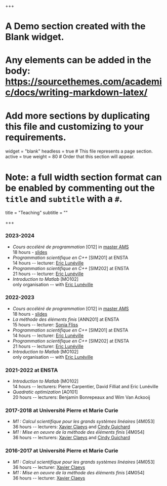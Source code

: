 +++
# A Demo section created with the Blank widget.
# Any elements can be added in the body: https://sourcethemes.com/academic/docs/writing-markdown-latex/
# Add more sections by duplicating this file and customizing to your requirements.

widget = "blank"
headless = true  # This file represents a page section.
active = true
weight = 80  # Order that this section will appear.

# Note: a full width section format can be enabled by commenting out the `title` and `subtitle` with a `#`.
title = "Teaching"
subtitle = ""

+++

### 2023-2024

- *Cours accéléré de programmation* [O12] in [master AMS](https://uma.ensta-paris.fr/modsim/)\
18 hours - [slides](https://pmarchand.pages.math.cnrs.fr/slides/courses/master_AMS_O12/#1)
- *Programmation scientifique en C++* [SIM201] at ENSTA\
14 hours -- lecturer: [Eric Lunéville](https://uma.ensta-paris.fr/~lunevill)
- *Programmation scientifique en C++* [SIM202] at ENSTA\
21 hours -- lecturer: [Eric Lunéville](https://uma.ensta-paris.fr/~lunevill)
- *Introduction to Matlab* [MO102]\
only organisation -- with [Eric Lunéville](https://uma.ensta-paris.fr/~lunevill)

### 2022-2023

- *Cours accéléré de programmation* [O12] in [master AMS](https://uma.ensta-paris.fr/modsim/)\
18 hours - [slides](https://pierremarchand20.github.io/slides/2022_07_O12_course)
- *La méthode des éléments finis* [ANN201] at ENSTA\
15 hours -- lecturer: [Sonia Fliss](https://perso.ensta-paris.fr/~fliss/Sonia_Fliss_web_page/Accueil.html)
- *Programmation scientifique en C++* [SIM201] at ENSTA\
14 hours -- lecturer: [Eric Lunéville](https://uma.ensta-paris.fr/~lunevill)
- *Programmation scientifique en C++* [SIM202] at ENSTA\
21 hours -- lecturer: [Eric Lunéville](https://uma.ensta-paris.fr/~lunevill)
- *Introduction to Matlab* [MO102]\
only organisation -- with [Eric Lunéville](https://uma.ensta-paris.fr/~lunevill)

### 2021-2022 at ENSTA

- *Introduction to Matlab* [MO102]\
14 hours -- lecturers: Pierre Carpentier, David Filliat and Eric Lunéville
- *Quadratic optimization* [AO101]\
20 hours -- lecturers: Benjamin Bonrepeaux and Wim Van Ackooij

### 2017-2018 at Université Pierre et Marie Curie

- *M1 : Calcul scientifique pour les grands systèmes linéaires* [4M053]\
36 hours -- lecturers: [Xavier Claeys](https://www.ljll.math.upmc.fr/~claeys/) and [Cindy Guichard](http://cindy-guichard.toile-libre.org)
- *M1 : Mise en oeuvre de la méthode des éléments finis* [4M054]\
36 hours -- lecturers: [Xavier Claeys](https://www.ljll.math.upmc.fr/~claeys/) and [Cindy Guichard](http://cindy-guichard.toile-libre.org)

### 2016-2017 at Université Pierre et Marie Curie

- *M1 : Calcul scientifique pour les grands systèmes linéaires* [4M053]\
36 hours -- lecturer: [Xavier Claeys](https://www.ljll.math.upmc.fr/~claeys/)
- *M1 : Mise en oeuvre de la méthode des éléments finis* [4M054]\
36 hours -- lecturer: [Xavier Claeys](https://www.ljll.math.upmc.fr/~claeys/)
